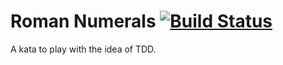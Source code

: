 Roman Numerals [![Build Status](https://travis-ci.org/Jaspaul/RomanNumerals.svg)](https://travis-ci.org/Jaspaul/RomanNumerals)
===

A kata to play with the idea of TDD.
